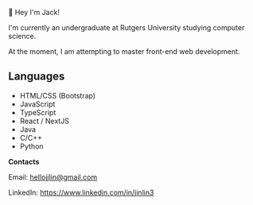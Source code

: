 👋 Hey I'm Jack!  

I'm currently an undergraduate at Rutgers University studying computer science.

At the moment, I am attempting to master front-end web development.

## Languages
* HTML/CSS (Bootstrap)
* JavaScript
* TypeScript
* React / NextJS
* Java
* C/C++
* Python

**Contacts**

Email: hellojjlin@gmail.com

LinkedIn: https://www.linkedin.com/in/jinlin3
